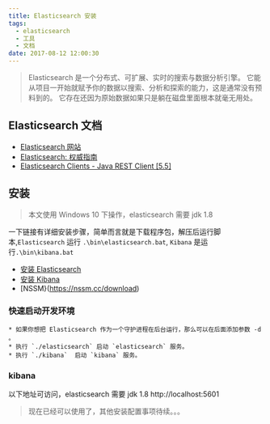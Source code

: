```yaml
---
title: Elasticsearch 安装
tags:
  - elasticsearch
  - 工具
  - 文档
date: 2017-08-12 12:00:30
---
```



> Elasticsearch 是一个分布式、可扩展、实时的搜索与数据分析引擎。 它能从项目一开始就赋予你的数据以搜索、分析和探索的能力，这是通常没有预料到的。 它存在还因为原始数据如果只是躺在磁盘里面根本就毫无用处。

## Elasticsearch 文档

* [Elasticsearch 网站](https://www.elastic.co/)
* [Elasticsearch: 权威指南](https://elasticsearch.cn/book/elasticsearch_definitive_guide_2.x/index.html)
* [Elasticsearch Clients - Java REST Client [5.5]](https://www.elastic.co/guide/en/elasticsearch/client/java-rest/current/index.html)

## 安装
> 本文使用 Windows 10 下操作，elasticsearch 需要 jdk 1.8

一下链接有详细安装步骤，简单而言就是下载程序包，解压后运行脚本,`Elasticsearch` 运行 `.\bin\elasticsearch.bat`, `Kibana` 是运行`.\bin\kibana.bat`
* [安装 Elasticsearch](https://www.elastic.co/guide/en/elasticsearch/reference/current/install-elasticsearch.html#install-elasticsearch)
* [安装 Kibana](https://www.elastic.co/guide/en/kibana/current/install.html)
* [NSSM}(https://nssm.cc/download)

### 快速启动开发环境
    * 如果你想把 Elasticsearch 作为一个守护进程在后台运行，那么可以在后面添加参数 -d 。
    * 执行 `./elasticsearch` 启动 `elasticsearch` 服务。
    * 执行 `./kibana`  启动 `kibana` 服务。
### kibana
以下地址可访问，elasticsearch 需要 jdk 1.8
http://localhost:5601

> 现在已经可以使用了，其他安装配置事项待续。。。
